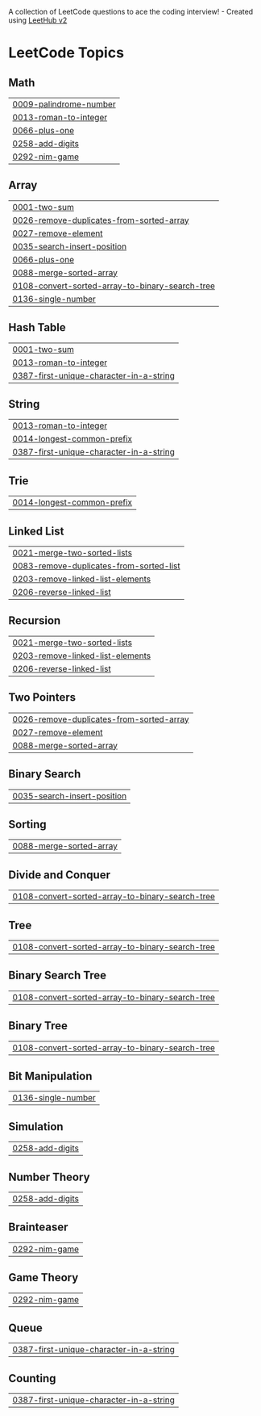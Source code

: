 A collection of LeetCode questions to ace the coding interview! - Created using [LeetHub v2](https://github.com/arunbhardwaj/LeetHub-2.0)
<!---LeetCode Topics Start-->
# LeetCode Topics
## Math
|  |
| ------- |
| [0009-palindrome-number](https://github.com/Sameer200510/Leetcode/tree/master/0009-palindrome-number) |
| [0013-roman-to-integer](https://github.com/Sameer200510/Leetcode/tree/master/0013-roman-to-integer) |
| [0066-plus-one](https://github.com/Sameer200510/Leetcode/tree/master/0066-plus-one) |
| [0258-add-digits](https://github.com/Sameer200510/Leetcode/tree/master/0258-add-digits) |
| [0292-nim-game](https://github.com/Sameer200510/Leetcode/tree/master/0292-nim-game) |
## Array
|  |
| ------- |
| [0001-two-sum](https://github.com/Sameer200510/Leetcode/tree/master/0001-two-sum) |
| [0026-remove-duplicates-from-sorted-array](https://github.com/Sameer200510/Leetcode/tree/master/0026-remove-duplicates-from-sorted-array) |
| [0027-remove-element](https://github.com/Sameer200510/Leetcode/tree/master/0027-remove-element) |
| [0035-search-insert-position](https://github.com/Sameer200510/Leetcode/tree/master/0035-search-insert-position) |
| [0066-plus-one](https://github.com/Sameer200510/Leetcode/tree/master/0066-plus-one) |
| [0088-merge-sorted-array](https://github.com/Sameer200510/Leetcode/tree/master/0088-merge-sorted-array) |
| [0108-convert-sorted-array-to-binary-search-tree](https://github.com/Sameer200510/Leetcode/tree/master/0108-convert-sorted-array-to-binary-search-tree) |
| [0136-single-number](https://github.com/Sameer200510/Leetcode/tree/master/0136-single-number) |
## Hash Table
|  |
| ------- |
| [0001-two-sum](https://github.com/Sameer200510/Leetcode/tree/master/0001-two-sum) |
| [0013-roman-to-integer](https://github.com/Sameer200510/Leetcode/tree/master/0013-roman-to-integer) |
| [0387-first-unique-character-in-a-string](https://github.com/Sameer200510/Leetcode/tree/master/0387-first-unique-character-in-a-string) |
## String
|  |
| ------- |
| [0013-roman-to-integer](https://github.com/Sameer200510/Leetcode/tree/master/0013-roman-to-integer) |
| [0014-longest-common-prefix](https://github.com/Sameer200510/Leetcode/tree/master/0014-longest-common-prefix) |
| [0387-first-unique-character-in-a-string](https://github.com/Sameer200510/Leetcode/tree/master/0387-first-unique-character-in-a-string) |
## Trie
|  |
| ------- |
| [0014-longest-common-prefix](https://github.com/Sameer200510/Leetcode/tree/master/0014-longest-common-prefix) |
## Linked List
|  |
| ------- |
| [0021-merge-two-sorted-lists](https://github.com/Sameer200510/Leetcode/tree/master/0021-merge-two-sorted-lists) |
| [0083-remove-duplicates-from-sorted-list](https://github.com/Sameer200510/Leetcode/tree/master/0083-remove-duplicates-from-sorted-list) |
| [0203-remove-linked-list-elements](https://github.com/Sameer200510/Leetcode/tree/master/0203-remove-linked-list-elements) |
| [0206-reverse-linked-list](https://github.com/Sameer200510/Leetcode/tree/master/0206-reverse-linked-list) |
## Recursion
|  |
| ------- |
| [0021-merge-two-sorted-lists](https://github.com/Sameer200510/Leetcode/tree/master/0021-merge-two-sorted-lists) |
| [0203-remove-linked-list-elements](https://github.com/Sameer200510/Leetcode/tree/master/0203-remove-linked-list-elements) |
| [0206-reverse-linked-list](https://github.com/Sameer200510/Leetcode/tree/master/0206-reverse-linked-list) |
## Two Pointers
|  |
| ------- |
| [0026-remove-duplicates-from-sorted-array](https://github.com/Sameer200510/Leetcode/tree/master/0026-remove-duplicates-from-sorted-array) |
| [0027-remove-element](https://github.com/Sameer200510/Leetcode/tree/master/0027-remove-element) |
| [0088-merge-sorted-array](https://github.com/Sameer200510/Leetcode/tree/master/0088-merge-sorted-array) |
## Binary Search
|  |
| ------- |
| [0035-search-insert-position](https://github.com/Sameer200510/Leetcode/tree/master/0035-search-insert-position) |
## Sorting
|  |
| ------- |
| [0088-merge-sorted-array](https://github.com/Sameer200510/Leetcode/tree/master/0088-merge-sorted-array) |
## Divide and Conquer
|  |
| ------- |
| [0108-convert-sorted-array-to-binary-search-tree](https://github.com/Sameer200510/Leetcode/tree/master/0108-convert-sorted-array-to-binary-search-tree) |
## Tree
|  |
| ------- |
| [0108-convert-sorted-array-to-binary-search-tree](https://github.com/Sameer200510/Leetcode/tree/master/0108-convert-sorted-array-to-binary-search-tree) |
## Binary Search Tree
|  |
| ------- |
| [0108-convert-sorted-array-to-binary-search-tree](https://github.com/Sameer200510/Leetcode/tree/master/0108-convert-sorted-array-to-binary-search-tree) |
## Binary Tree
|  |
| ------- |
| [0108-convert-sorted-array-to-binary-search-tree](https://github.com/Sameer200510/Leetcode/tree/master/0108-convert-sorted-array-to-binary-search-tree) |
## Bit Manipulation
|  |
| ------- |
| [0136-single-number](https://github.com/Sameer200510/Leetcode/tree/master/0136-single-number) |
## Simulation
|  |
| ------- |
| [0258-add-digits](https://github.com/Sameer200510/Leetcode/tree/master/0258-add-digits) |
## Number Theory
|  |
| ------- |
| [0258-add-digits](https://github.com/Sameer200510/Leetcode/tree/master/0258-add-digits) |
## Brainteaser
|  |
| ------- |
| [0292-nim-game](https://github.com/Sameer200510/Leetcode/tree/master/0292-nim-game) |
## Game Theory
|  |
| ------- |
| [0292-nim-game](https://github.com/Sameer200510/Leetcode/tree/master/0292-nim-game) |
## Queue
|  |
| ------- |
| [0387-first-unique-character-in-a-string](https://github.com/Sameer200510/Leetcode/tree/master/0387-first-unique-character-in-a-string) |
## Counting
|  |
| ------- |
| [0387-first-unique-character-in-a-string](https://github.com/Sameer200510/Leetcode/tree/master/0387-first-unique-character-in-a-string) |
<!---LeetCode Topics End-->